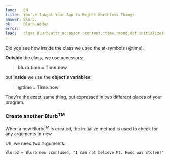 ```yaml
---
lang:   EN
title:  You've Taught Your App to Reject Worthless Things
answer: Blurb:
ok:     Blurb added
error:  
load:   class Blurb;attr_accessor :content,:time,:mood;def initialize(mood, content="");@time=Time.now;@content=content[0..39];@mood=mood;end;end;blurb1=Blurb.new(:sick,"Today Mount Hood Was Stolen!")
---
```


Did you see how inside the class we used the at-symbols (@time).

__Outside__ the class, we use accessors:

> __blurb.time = Time.now__

but __inside__ we use the __object's variables__:

> __@time = Time.now__

They're the exact same thing, but expressed in two different places of your program.

### Create another Blurb<sup>TM</sup>
When a new Blurb<sup>TM</sup> is created, the initialize method is used to check for any
arguments to new.

Uh, we need two arguments:

    Blurb2 = Blurb.new :confused, "I can not believe Mt. Hood was stolen!"
